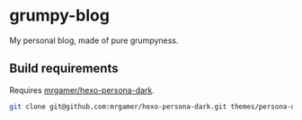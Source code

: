 grumpy-blog
===========

My personal blog, made of pure grumpyness.

## Build requirements
Requires [mrgamer/hexo-persona-dark].
```bash
git clone git@github.com:mrgamer/hexo-persona-dark.git themes/persona-dark
```

  [mrgamer/hexo-persona-dark]: https://github.com/mrgamer/hexo-persona-dark
